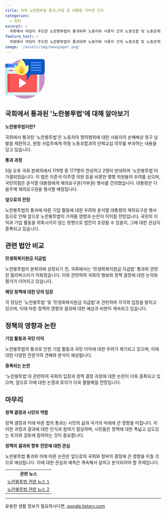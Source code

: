 ```yaml
---
title: 국회 노란봉투법 통과…국힘 윤 대통령 거부권 건의
categories:
  - 정치
excerpt: >
  국회에서 야당이 주도한 노란봉투법이 통과되며 노동자와 사용자 간의 노동조합 및 노동관계조정법이 변경됐다. 국민의힘은 반대하며 대통령에게 재의요구권 행사를 건의했고, 법은 찬성 177표로 가결됐다. 법은 사용자의 손해배상 청구를 제한하고, 하청 노동조합과의 단체교섭 의무를 원청 사업주에게 부과한다. 이준석·이주영 개혁신당 의원은 기업 활동 위축 우려를 피력했고, 국민의힘은 재의요구권 행사를 촉구했다. 윤 대통령은 다음주 재의요구권을 행사할 예정이다.
feature_text: >
  국회에서 야당이 주도한 노란봉투법이 통과되며 노동자와 사용자 간의 노동조합 및 노동관계조정법이 변경됐다. 국민의힘은 반대하며 대통령에게 재의요구권 행사를 건의했고, 법은 찬성 177표로 가결됐다. 법은 사용자의 손해배상 청구를 제한하고, 하청 노동조합과의 단체교섭 의무를 원청 사업주에게 부과한다. 이준석·이주영 개혁신당 의원은 기업 활동 위축 우려를 피력했고, 국민의힘은 재의요구권 행사를 촉구했다. 윤 대통령은 다음주 재의요구권을 행사할 예정이다.
image: '/assets/img/newspaper.png'
---
```


<p><img src="/assets/img/news.png" alt="rentncar 속보" /></p>

<h2>국회에서 통과된 '노란봉투법'에 대해 알아보기</h2>

<p data-ke-size="size16"><b>노란봉투법이란?</b></p>

<p>국회에서 통과된 '노란봉투법'은 노동자의 쟁의행위에 대한 사용자의 손해배상 청구 남발을 제한하고, 원청 사업주에게 하청 노동조합과의 단체교섭 의무를 부과하는 내용을 담고 있습니다. </p>

<p data-ke-size="size16"><b>통과 과정</b></p>

<p>5일 오후 국회 본회의에서 179명 중 177명이 찬성하고 2명이 반대하여 '노란봉투법'이 가결되었습니다. 이 법은 이준석·이주영 의원 등을 비롯한 몇몇 의원들의 우려를 샀으며, 국민의힘은 윤석열 대통령에게 재의요구권(거부권) 행사를 건의했습니다. 대통령은 다음주께 재의요구권을 행사할 예정입니다.</p>

<p data-ke-size="size16"><b>앞으로의 전망</b></p>

<p>노란봉투법의 통과에 따른 기업 활동에 대한 우려와 윤석열 대통령의 재의요구권 행사 등으로 인해 앞으로 노란봉투법이 가져올 영향과 논란이 이어질 전망입니다. 국민의 이익과 기업 활동을 위축시키지 않는 방향으로 법안이 조정될 수 있을지, 그에 대한 관심이 증폭되고 있습니다.</p>

<h2 data-ke-size="size26">관련 법안 비교</h2>

<p data-ke-size="size16"><b>민생회복지원금 지급법</b></p>

<p>노란봉투법이 본회의에 상정되기 전, 국회에서는 '민생회복지원금 지급법' 통과와 관련된 필리버스터가 이뤄졌습니다. 이와 관련하여 국회의 행보와 정책 결정에 대한 논의와 평가가 이어지고 있습니다.</p>

<p data-ke-size="size16"><b>해당 정책에 대한 당의 입장</b></p>

<p>각 정당은 '노란봉투법' 및 '민생회복지원금 지급법'과 관련하여 각각의 입장을 밝히고 있으며, 이에 따른 정책의 영향과 결과에 대한 예상과 비판이 계속되고 있습니다.</p>

<h2 data-ke-size="size26">정책의 영향과 논란</h2>

<p data-ke-size="size16"><b>기업 활동과 국민 이익</b></p>

<p>노란봉투법의 통과로 인한 기업 활동과 국민 이익에 대한 우려가 제기되고 있으며, 이에 대한 다양한 전문가의 견해와 분석이 예상됩니다.</p>

<p data-ke-size="size16"><b>증폭되는 논란</b></p>

<p>'노란봉투법'과 관련하여 국회의 입장과 정책 결정 과정에 대한 논란이 더욱 증폭되고 있으며, 앞으로 이에 대한 논쟁과 토의가 더욱 활발해질 전망입니다.</p>

<h2 data-ke-size="size26">마무리</h2>

<p data-ke-size="size16"><b>정책 결정과 시민의 역할</b></p>

<p>정책 결정과 이에 따른 법의 통과는 시민의 삶과 국가의 미래에 큰 영향을 미칩니다. 이러한 과정과 결과에 대한 인식과 참여가 절실하며, 시민들은 정책에 대한 폭넓고 심도있는 토의와 검토에 참여하는 것이 중요합니다.</p>

<p data-ke-size="size16"><b>정책의 결과와 향후 전망에 대한 관심</b></p>

<p>노란봉투법 통과와 이에 따른 논란은 앞으로의 국회와 정부의 결정에 큰 영향을 미칠 것으로 예상됩니다. 이에 대한 관심과 예측은 계속해서 살피고 분석되어야 할 주제입니다.</p>

<table>
  <tr>
    <td style="text-align: center; height: 17px;"><b>관련 뉴스</b></td>
  </tr>
  <tr>
    <td style="text-align: center; height: 17px;"><a href="https://www.examplelink.com">노란봉투법 관련 뉴스 1</a></td>
  </tr>
  <tr>
    <td style="text-align: center; height: 17px;"><a href="https://www.examplelink.com">노란봉투법 관련 뉴스 2</a></td>
  </tr>
</table>

<hr/>
유용한 생활 정보가 필요하시다면, <a href="https://qoogle.tistory.com" rel="dofollow">qoogle.tistory.com</a>


